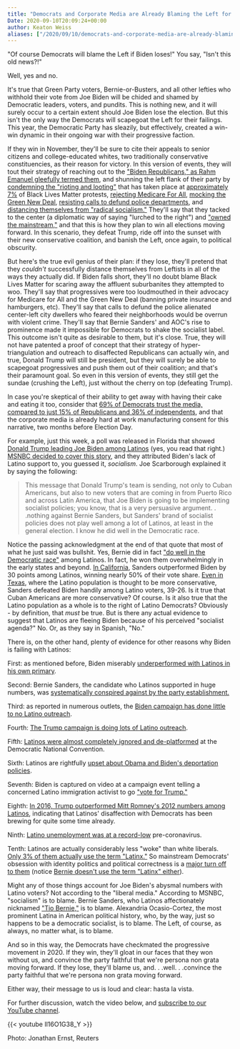 ```yaml
---
title: "Democrats and Corporate Media are Already Blaming the Left for Biden's Failures"
Date: 2020-09-10T20:09:24+00:00
author: Keaton Weiss
aliases: ["/2020/09/10/democrats-and-corporate-media-are-already-blaming-the-left-for-bidens-failures"]
---
```


"Of course Democrats will blame the Left if Biden loses!" You say, "Isn't this old news?!"

Well, yes and no. 

It's true that Green Party voters, Bernie-or-Busters, and all other lefties who withhold their vote from Joe Biden will be chided and shamed by Democratic leaders, voters, and pundits. This is nothing new, and it will surely occur to a certain extent should Joe Biden lose the election. But this isn't the only way the Democrats will scapegoat the Left for their failings. This year, the Democratic Party has sleazily, but effectively, created a win-win dynamic in their ongoing war with their progressive faction. 

If they win in November, they'll be sure to cite their appeals to senior citizens and college-educated whites, two traditionally conservative constituencies, as their reason for victory. In this version of events, they will tout their strategy of reaching out to the ["Biden Republicans," as Rahm Emanuel gleefully termed them](https://www.cnbc.com/2020/08/21/this-will-be-the-year-of-the-biden-republican-rahm-emanuel-says.html), and shunning the left flank of their party by [condemning the "rioting and looting"](https://www.google.com/search?q=biden+black+lives+matter+riots&rlz=1C5CHFA_enUS890US890&oq=biden+black+lives+matter+riots&aqs=chrome..69i57.5174j0j4&sourceid=chrome&ie=UTF-8) that has taken place at [approximately 7%](https://www.thedenverchannel.com/news/america-in-crisis/93-of-black-lives-matter-protests-between-late-may-and-late-august-were-peaceful-group-says) of Black Lives Matter protests, [rejecting Medicare For All](https://www.cnbc.com/2020/03/10/biden-says-he-wouldd-veto-medicare-for-all-as-coronavirus-focuses-attention-on-health.html), [mocking the Green New Deal](https://theweek.com/speedreads/822458/pelosi-calls-green-new-deal-green-dream-whatever), [resisting calls to defund police departments](https://www.politifact.com/factchecks/2020/aug/05/donald-trump/no-joe-biden-isnt-board-defunding-police/), and [distancing themselves from "radical socialism."](https://www.cnn.com/videos/politics/2020/08/31/joe-biden-looting-rioting-not-protest-radical-socialist-sot-nr-vpx.cnn) They'll say that they tacked to the center (a diplomatic way of saying "lurched to the right") and ["owned the mainstream,"](https://www.nytimes.com/2019/05/04/us/politics/nancy-pelosi.html) and that this is how they plan to win all elections moving forward. In this scenario, they defeat Trump, ride off into the sunset with their new conservative coalition, and banish the Left, once again, to political obscurity. 

But here's the true evil genius of their plan: if they lose, they'll pretend that they *couldn't* successfully distance themselves from Leftists in all of the ways they actually did. If Biden falls short, they'll no doubt blame Black Lives Matter for scaring away the affluent suburbanites they attempted to woo. They'll say that progressives were too loudmouthed in their advocacy for Medicare for All and the Green New Deal (banning private insurance and hamburgers, etc). They'll say that calls to defund the police alienated center-left city dwellers who feared their neighborhoods would be overrun with violent crime. They'll say that Bernie Sanders' and AOC's rise to prominence made it impossible for Democrats to shake the socialist label. This outcome isn't quite as desirable to them, but it's close. True, they will not have patented a proof of concept that their strategy of hyper-triangulation and outreach to disaffected Republicans can actually win, and true, Donald Trump will still be president, but they will surely be able to scapegoat progressives and push them out of their coalition; and that's their paramount goal. So even in this version of events, they still get the sundae (crushing the Left), just without the cherry on top (defeating Trump).

In case you're skeptical of their ability to get away with having their cake and eating it too, consider that [69% of Democrats trust the media, compared to just 15% of Republicans and 36% of independents](https://news.gallup.com/poll/267047/americans-trust-mass-media-edges-down.aspx), and that the corporate media is already hard at work manufacturing consent for this narrative, two months before Election Day.

For example, just this week, a poll was released in Florida that showed [Donald Trump leading Joe Biden among Latinos](https://www.aljazeera.com/news/2020/09/polls-show-biden-lagging-latinos-close-florida-race-200908191033259.html) (yes, you read that right.) [MSNBC decided to cover this story](https://www.youtube.com/watch?v=V77eQ4XHuxs), and they attributed Biden's lack of Latino support to, you guessed it, *socialism*. Joe Scarborough explained it by saying the following:

> This message that Donald Trump's team is sending, not only to Cuban Americans, but also to new voters that are coming in from Puerto Rico and across Latin America, that Joe Biden is going to be implementing socialist policies; you know, that is a very persuasive argument. . .nothing against Bernie Sanders, but Sanders' brand of socialist policies does not play well among a lot of Latinos, at least in the general election. I know he did well in the Democratic race.

Notice the passing acknowledgment at the end of that quote that most of what he just said was bullshit. Yes, Bernie did in fact ["do well in the Democratic race"](https://thehill.com/homenews/campaign/483452-sanders-leads-among-latino-voters-poll) among Latinos. In fact, he won them overwhelmingly in the early states and beyond. [In California](https://www.washingtonpost.com/elections/election-results/california-democratic-primary-live-results/), Sanders outperformed Biden by 30 points among Latinos, winning nearly 50% of their vote share. [Even in Texas](https://www.vox.com/2020/3/4/21164235/latino-vote-texas-california-bernie-sanders-super-tuesday), where the Latino population is thought to be more conservative, Sanders defeated Biden handily among Latino voters, 39-26. Is it true that Cuban Americans are more conservative? Of course. Is it also true that the Latino population as a whole is to the right of Latino Democrats? Obviously - by definition, that *must* be true. But is there any actual evidence to suggest that Latinos are fleeing Biden because of his perceived "socialist agenda?" No. Or, as they say in Spanish, "No."

There is, on the other hand, plenty of evidence for other reasons why Biden is failing with Latinos:

First: as mentioned before, Biden miserably [underperformed with Latinos in his own primary](https://www.npr.org/2020/05/29/864383155/bernie-sanders-campaign-could-provide-lessons-for-biden-latino-outreach). 

Second: Bernie Sanders, the candidate who Latinos supported in huge numbers, was [systematically conspired against by the party establishment.](https://www.nbcnews.com/politics/2020-election/looking-obama-s-hidden-hand-candidate-coalescing-around-biden-n1147471)

Third: as reported in numerous outlets, the [Biden campaign has done little to no Latino outreach](https://www.politico.com/news/2020/05/14/joe-biden-latino-outreach-255282).

Fourth: [The Trump campaign is doing lots of Latino outreach](https://www.nbcnews.com/news/latino/trump-2020-targeting-latino-voters-nontraditional-areas-n1070446).

Fifth: [Latinos were almost completely ignored and de-platformed](https://www.nytimes.com/2020/08/21/opinion/Democrats-Election-Latinos-Convention.html) at the Democratic National Convention.

Sixth: Latinos are rightfully [upset about Obama and Biden's deportation policies](https://www.detroitnews.com/story/news/politics/2020/04/23/biden-ties-obama-hamper-appeal-latino-voters/111589640/).

Seventh: Biden is captured on video at a campaign event telling a concerned Latino immigration activist to go ["vote for Trump."](https://www.usatoday.com/story/news/politics/elections/2019/11/22/joe-biden-tells-immigration-activist-you-should-vote-trump/4273814002/)

Eighth: [In 2016, Trump outperformed Mitt Romney's 2012 numbers among Latinos](https://www.pewresearch.org/fact-tank/2016/11/29/hillary-clinton-wins-latino-vote-but-falls-below-2012-support-for-obama/), indicating that Latinos' disaffection with Democrats has been brewing for quite some time already.

Ninth: [Latino unemployment was at a record-low](https://www.cnbc.com/2019/10/04/black-and-hispanic-unemployment-is-at-a-record-low.html) pre-coronavirus. 

Tenth: Latinos are actually considerably less "woke" than white liberals. [Only 3% of them actually use the term "Latinx."](https://www.pewresearch.org/hispanic/2020/08/11/about-one-in-four-u-s-hispanics-have-heard-of-latinx-but-just-3-use-it/) So mainstream Democrats' obsession with identity politics and political correctness is a [major turn off to them](https://www.theatlantic.com/ideas/archive/2018/10/large-majorities-dislike-political-correctness/572581/) (notice [Bernie doesn't use the term "Latinx" either](https://www.washingtonexaminer.com/opinion/bernie-sanders-is-proving-that-latinx-is-not-a-thing-with-latino-voters)).

Might any of those things account for Joe Biden's abysmal numbers with Latino voters? Not according to the "liberal media." According to MSNBC, "socialism" is to blame. Bernie Sanders, who Latinos affectionately nicknamed ["Tio Bernie,"](https://www.nytimes.com/2019/11/08/us/bernie-sanders-latino-voters.html) is to blame. Alexandria Ocasio-Cortez, the most prominent Latina in American political history, who, by the way, just so happens to be a democratic socialist, is to blame. The Left, of course, as always, no matter what, is to blame.

And so in this way, the Democrats have checkmated the progressive movement in 2020. If they win, they'll gloat in our faces that they won without us, and convince the party faithful that we're persona non grata moving forward. If they lose, they'll blame us, and. . .well. . .convince the party faithful that we're persona non grata moving forward.

Either way, their message to us is loud and clear: hasta la vista.

For further discussion, watch the video below, and [subscribe to our YouTube channel](https://www.youtube.com/channel/UC743NEuMiqYOaUHO4oPhI2Q).

{{< youtube Il16O1G38_Y >}}

Photo: Jonathan Ernst, Reuters
